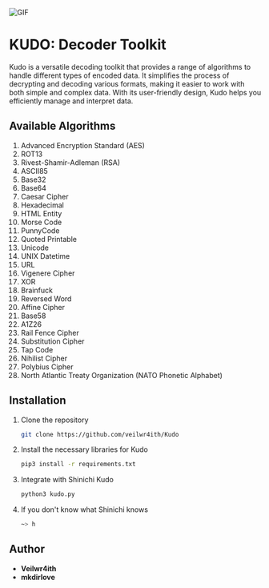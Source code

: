![GIF](https://github.com/veilwr4ith/Kudo/blob/main/conan-desu.gif)

# KUDO: Decoder Toolkit

Kudo is a versatile decoding toolkit that provides a range of algorithms to handle different types of encoded data. It simplifies the process of decrypting and decoding various formats, making it easier to work with both simple and complex data. With its user-friendly design, Kudo helps you efficiently manage and interpret data.

## Available Algorithms

1. Advanced Encryption Standard (AES)
2. ROT13
3. Rivest-Shamir-Adleman (RSA)
4. ASCII85
5. Base32
6. Base64
7. Caesar Cipher
8. Hexadecimal
9. HTML Entity
10. Morse Code
11. PunnyCode
12. Quoted Printable
13. Unicode
14. UNIX Datetime
15. URL
16. Vigenere Cipher
17. XOR
18. Brainfuck
19. Reversed Word
20. Affine Cipher
21. Base58
22. A1Z26
23. Rail Fence Cipher
24. Substitution Cipher
25. Tap Code
26. Nihilist Cipher
27. Polybius Cipher
28. North Atlantic Treaty Organization (NATO Phonetic Alphabet)

## Installation

1. Clone the repository
   ```bash
   git clone https://github.com/veilwr4ith/Kudo
   ```

2. Install the necessary libraries for Kudo
   ```bash
   pip3 install -r requirements.txt
   ```

3. Integrate with Shinichi Kudo
   ```bash
   python3 kudo.py
   ```

4. If you don't know what Shinichi knows
   ```bash
   ~> h
   ```

## Author

- **Veilwr4ith**
- **mkdirlove**

